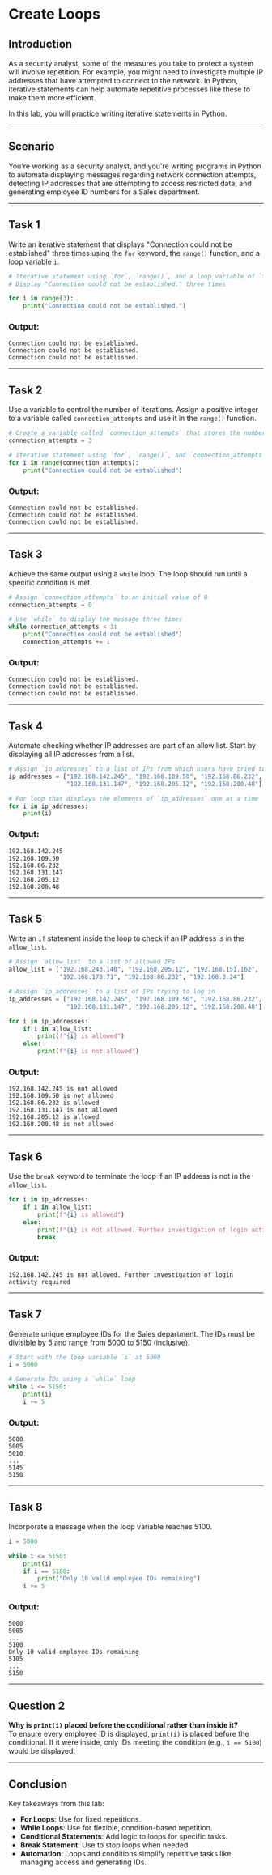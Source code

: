 # Create Loops

## Introduction
As a security analyst, some of the measures you take to protect a system will involve repetition. For example, you might need to investigate multiple IP addresses that have attempted to connect to the network. In Python, iterative statements can help automate repetitive processes like these to make them more efficient.

In this lab, you will practice writing iterative statements in Python.

---

## Scenario
You're working as a security analyst, and you're writing programs in Python to automate displaying messages regarding network connection attempts, detecting IP addresses that are attempting to access restricted data, and generating employee ID numbers for a Sales department.

---

## Task 1
Write an iterative statement that displays "Connection could not be established" three times using the `for` keyword, the `range()` function, and a loop variable `i`.

```python
# Iterative statement using `for`, `range()`, and a loop variable of `i`
# Display "Connection could not be established." three times

for i in range(3):
    print("Connection could not be established.")
```
### Output:
```
Connection could not be established.
Connection could not be established.
Connection could not be established.
```

---

## Task 2
Use a variable to control the number of iterations. Assign a positive integer to a variable called `connection_attempts` and use it in the `range()` function.

```python
# Create a variable called `connection_attempts` that stores the number of attempts
connection_attempts = 3

# Iterative statement using `for`, `range()`, and `connection_attempts`
for i in range(connection_attempts):
    print("Connection could not be established")
```
### Output:
```
Connection could not be established.
Connection could not be established.
Connection could not be established.
```

---

## Task 3
Achieve the same output using a `while` loop. The loop should run until a specific condition is met.

```python
# Assign `connection_attempts` to an initial value of 0
connection_attempts = 0

# Use `while` to display the message three times
while connection_attempts < 3:
    print("Connection could not be established")
    connection_attempts += 1
```
### Output:
```
Connection could not be established.
Connection could not be established.
Connection could not be established.
```

---

## Task 4
Automate checking whether IP addresses are part of an allow list. Start by displaying all IP addresses from a list.

```python
# Assign `ip_addresses` to a list of IPs from which users have tried to log in
ip_addresses = ["192.168.142.245", "192.168.109.50", "192.168.86.232", 
                "192.168.131.147", "192.168.205.12", "192.168.200.48"]

# For loop that displays the elements of `ip_addresses` one at a time
for i in ip_addresses:
    print(i)
```
### Output:
```
192.168.142.245
192.168.109.50
192.168.86.232
192.168.131.147
192.168.205.12
192.168.200.48
```

---

## Task 5
Write an `if` statement inside the loop to check if an IP address is in the `allow_list`.

```python
# Assign `allow_list` to a list of allowed IPs
allow_list = ["192.168.243.140", "192.168.205.12", "192.168.151.162", 
              "192.168.178.71", "192.168.86.232", "192.168.3.24"]

# Assign `ip_addresses` to a list of IPs trying to log in
ip_addresses = ["192.168.142.245", "192.168.109.50", "192.168.86.232", 
                "192.168.131.147", "192.168.205.12", "192.168.200.48"]

for i in ip_addresses:
    if i in allow_list:
        print(f"{i} is allowed")
    else:
        print(f"{i} is not allowed")
```
### Output:
```
192.168.142.245 is not allowed
192.168.109.50 is not allowed
192.168.86.232 is allowed
192.168.131.147 is not allowed
192.168.205.12 is allowed
192.168.200.48 is not allowed
```

---

## Task 6
Use the `break` keyword to terminate the loop if an IP address is not in the `allow_list`.

```python
for i in ip_addresses:
    if i in allow_list:
        print(f"{i} is allowed")
    else:
        print(f"{i} is not allowed. Further investigation of login activity required")
        break
```
### Output:
```
192.168.142.245 is not allowed. Further investigation of login activity required
```

---

## Task 7
Generate unique employee IDs for the Sales department. The IDs must be divisible by 5 and range from 5000 to 5150 (inclusive).

```python
# Start with the loop variable `i` at 5000
i = 5000

# Generate IDs using a `while` loop
while i <= 5150:
    print(i)
    i += 5
```
### Output:
```
5000
5005
5010
...
5145
5150
```

---

## Task 8
Incorporate a message when the loop variable reaches 5100.

```python
i = 5000

while i <= 5150:
    print(i)
    if i == 5100:
        print("Only 10 valid employee IDs remaining")
    i += 5
```
### Output:
```
5000
5005
...
5100
Only 10 valid employee IDs remaining
5105
...
5150
```

---

## Question 2
**Why is `print(i)` placed before the conditional rather than inside it?**  
To ensure every employee ID is displayed, `print(i)` is placed before the conditional. If it were inside, only IDs meeting the condition (e.g., `i == 5100`) would be displayed.

---

## Conclusion
Key takeaways from this lab:
- **For Loops**: Use for fixed repetitions.  
- **While Loops**: Use for flexible, condition-based repetition.  
- **Conditional Statements**: Add logic to loops for specific tasks.  
- **Break Statement**: Use to stop loops when needed.  
- **Automation**: Loops and conditions simplify repetitive tasks like managing access and generating IDs.
